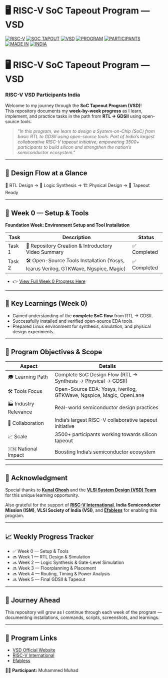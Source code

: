 # 🖥️ RISC-V SoC Tapeout Program — VSD  
[![RISC-V](https://img.shields.io/badge/LinkedIn-%230077B5.svg?logo=linkedin&logoColor=white)](https://riscv.org/)
[![SOC TAPOUT](https://img.shields.io/badge/LinkedIn-%230077B5.svg?logo=linkedin&logoColor=white)](./Week0)
[![VSD](https://img.shields.io/badge/VSD-%20-lightgrey)](https://github.com/vlsisystemdesign)
[![PROGRAM](https://img.shields.io/badge/PROGRAM-%20-orange)](https://github.com/Muhad33/Muhad33_RISC-V-SoC-Tapeout-Program)
[![PARTICIPANTS](https://img.shields.io/badge/PARTICIPANTS-%203500%2B-brightgreen)](https://riscv.org/)
[![MADE IN](https://img.shields.io/badge/MADE%20IN-%20-yellow)](https://github.com/Muhad33)
[![INDIA](https://img.shields.io/badge/INDIA-%20-green)](https://riscv.org/)


# 🖥️ RISC-V SoC Tapeout Program — VSD  
### RISC-V VSD Participants India  

Welcome to my journey through the **SoC Tapeout Program (VSD)**!  
This repository documents my **week-by-week progress** as I learn, implement, and practice tasks in the path from **RTL → GDSII** using open-source tools.  

> *"In this program, we learn to design a System-on-Chip (SoC) from basic RTL to GDSII using open-source tools. Part of India’s largest collaborative RISC-V tapeout initiative, empowering 3500+ participants to build silicon and strengthen the nation’s semiconductor ecosystem."*  

---

## 🔄 Design Flow at a Glance
📝 RTL Design → 🔄 Logic Synthesis → 🏗️ Physical Design → 🎯 Tapeout Ready  

---

## 📅 Week 0 — Setup & Tools  
**Foundation Week: Environment Setup and Tool Installation**  

| Task | Description | Status |
|------|-------------|--------|
| Task 1 | 📂 Repository Creation & Introductory Video Summary | ✅ Completed |
| Task 2 | 🛠️ Open-Source Tools Installation (Yosys, Icarus Verilog, GTKWave, Ngspice, Magic) | ✅ Completed |

 - 👉 [View Full Week 0 Progress Here](./Week0) 
---

## 🌟 Key Learnings (Week 0)
- Gained understanding of the **complete SoC flow** from RTL → GDSII.  
- Successfully installed and verified open-source EDA tools.  
- Prepared Linux environment for synthesis, simulation, and physical design experiments.  

---

## 🎯 Program Objectives & Scope
| Aspect | Details |
|--------|---------|
| 🎓 Learning Path | Complete SoC Design Flow (RTL → Synthesis → Physical → GDSII) |
| 🛠️ Tools Focus | Open-Source EDA: Yosys, iverilog, GTKWave, Ngspice, Magic, OpenLane |
| 🏭 Industry Relevance | Real-world semiconductor design practices |
| 🤝 Collaboration | India’s largest RISC-V collaborative tapeout initiative |
| 📈 Scale | 3500+ participants working towards silicon tapeout |
| 🇮🇳 National Impact | Boosting India’s semiconductor ecosystem |

---

## 🙏 Acknowledgment
Special thanks to **[Kunal Ghosh](https://github.com/kunalg123)** and the **[VLSI System Design (VSD) Team](https://github.com/vlsisystemdesign)** for this unique learning opportunity.  

Also grateful for the support of **[RISC-V International](https://riscv.org/)**, **India Semiconductor Mission (ISM)**, **VLSI Society of India (VSI)**, and **[Efabless](https://efabless.com/)** for enabling this program.  
 

---

## 📈 Weekly Progress Tracker
- ✅ Week 0 — Setup & Tools  
- 🔜 Week 1 — RTL Design & Simulation  
- 🔜 Week 2 — Logic Synthesis & Gate-Level Simulation  
- 🔜 Week 3 — Floorplanning & Placement  
- 🔜 Week 4 — Routing, Timing & Power Analysis  
- 🔜 Week 5 — Final GDSII & Tapeout  

---

## 🚀 Journey Ahead
This repository will grow as I continue through each week of the program — documenting installations, commands, scripts, screenshots, and learnings.  

---

## 🔗 Program Links
- [VSD Official Website](https://www.vlsisystemdesign.com/)  
- [RISC-V International](https://riscv.org/)  
- [Efabless](https://efabless.com/)  

👨‍💻 **Participant:** Muhammed Muhad
